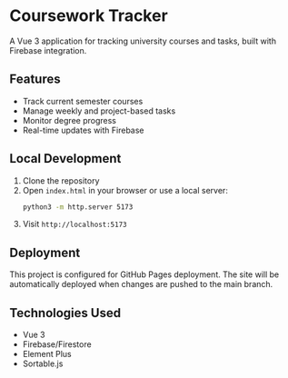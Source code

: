 # Coursework Tracker

A Vue 3 application for tracking university courses and tasks, built with Firebase integration.

## Features
- Track current semester courses
- Manage weekly and project-based tasks
- Monitor degree progress
- Real-time updates with Firebase

## Local Development
1. Clone the repository
2. Open `index.html` in your browser or use a local server:
   ```bash
   python3 -m http.server 5173
   ```
3. Visit `http://localhost:5173`

## Deployment
This project is configured for GitHub Pages deployment. The site will be automatically deployed when changes are pushed to the main branch.

## Technologies Used
- Vue 3
- Firebase/Firestore
- Element Plus
- Sortable.js 